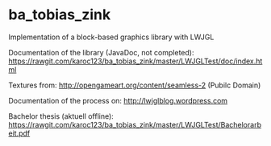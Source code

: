 # ba_tobias_zink
Implementation of a block-based graphics library with LWJGL

Documentation of the library (JavaDoc, not completed): https://rawgit.com/karoc123/ba_tobias_zink/master/LWJGLTest/doc/index.html

Textures from: http://opengameart.org/content/seamless-2 (Pubilc Domain)

Documentation of the process on: http://lwjglblog.wordpress.com

Bachelor thesis (aktuell offline): https://rawgit.com/karoc123/ba_tobias_zink/master/LWJGLTest/Bachelorarbeit.pdf
